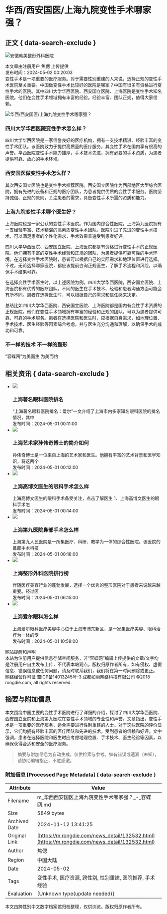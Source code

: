 # 华西/西安国医/上海九院变性手术哪家强？

## 正文 { data-search-exclude }


![安徽韩美整形外科医院](https://rongdie.oss-cn-hangzhou.aliyuncs.com/image/hos/300000036/1491529575安徽韩美整形外科医院.jpg)

本文章由注册用户 焦偲 上传提供  
发布时间：2024-05-02 00:20:03  
变性手术是一项重要的医疗服务。对于需要性别重建的人来说，选择正规的变性手术医院至关重要。中国做变性手术比较好的医院是哪家？中国有很多有资格进行变性手术的医院。其中四川大学华西医院、西安国立医院、上海医院是变性手术知名医院。他们在变性手术领域拥有丰富的经验。经验丰富、团队正规，值得大家信赖。

![华西/西安国医/上海九院变性手术哪家强？](https://rongdie.oss-cn-hangzhou.aliyuncs.com/image/news/1713872065.webp)

### 四川大学华西医院变性手术怎么样？

四川大学华西医院是一家信誉良好的医疗机构，拥有一支技术精湛、经验丰富的变性手术团队。该医院致力于提供高质量的医疗服务，其变性手术在国内享有很高的声誉。华西医院变性手术能力雄厚，手术技术先进，拥有必要的手术资质，为患者提供可靠、放心的手术环境。

### 西安国医做变性手术怎么样？

其次西安国立医院也是变性手术推荐医院。西安国立医院作为西部地区大型综合医院，拥有先进的设备和正规的医疗团队，为患者提供优质的变性手术服务。医院坚持诚信、正规的原则，关注患者的需求，具备变性手术所需的资质和能力。

### 上海九院变性手术哪个医生好？

上海医院也是一家公认的变性手术医院。作为国内综合性医院，上海第九医院拥有一支经验丰富、技术精湛的高素质变性手术团队。医院引进了先进的变性手术技术，可以满足患者的个性化需求，手术效果普遍受到患者好评。

四川大学华西医院、西安国立医院、上海医院都是有资格进行变性手术的正规医院。他们拥有丰富的变性手术经验和正规的团队，为患者提供可靠可靠的手术环境。在选择变性手术医院时，患者可以根据自己的实际需求和地理位置进行选择。不过，无论选择哪家医院，都应该提前咨询正规医生，了解手术流程和风险，以确保手术结果可靠。

在选择变性手术医生时，以上述医院为例。四川大学华西医院，西安国立医院、上海医院都有优秀的医疗团队。不同的医生在手术技术、经验和患者沟通方面可能会有所不同。患者在选择医生时，可以根据自己的需求和信任感来决定。

总结比如四川大学华西医院、西安国立医院、上海医院都是国内有变性手术资质的正规医院。他们在变性手术领域拥有丰富的经验和正规的团队，可以为患者提供可靠、可靠的手术服务。患者在选择医院和医生时，应根据自身需求，如地理位置、手术技术、医生经验等因素综合考虑，并与医生充分沟通和理解，以确保手术的成功和可靠。

### 不一样的技术 不一样的整形

“容蝶网”为美而生 为美而约

## 相关资讯 { data-search-exclude }

- ![](https://rongdie.oss-cn-hangzhou.aliyuncs.com/image/news/1701328251.png?x-oss-process=image/resize,m_fill,w_210,h_210)  
    ### 上海著名眼科医院排名  
    “上海著名眼科医院排名：爱尔”一文介绍了上海市内多家知名眼科医院的排名情况，其中  
    发布时间：2024-05-01 00:11:00  
- ![](https://rongdie.oss-cn-hangzhou.aliyuncs.com/image/news/1701328255.png?x-oss-process=image/resize,m_fill,w_210,h_210)  
    ### 上海艺术家孙伟奇博士的简介如何  
    孙伟奇博士是一位来自上海的艺术家和医生。他拥有丰富的艺术背景和医学知识，将这两个  
    发布时间：2024-05-01 00:12:00  
- ![](https://rongdie.oss-cn-hangzhou.aliyuncs.com/image/news/1701328269.png?x-oss-process=image/resize,m_fill,w_210,h_210)  
    ### 上海高博文医生的眼科手术怎么样  
    上海高博文医生的眼科手术备受关注，点击了解医生 1、上海高博文医生的眼科手术怎  
    发布时间：2024-05-01 00:14:00  
- ![](https://rongdie.oss-cn-hangzhou.aliyuncs.com/image/news/1701328308.png?x-oss-process=image/resize,m_fill,w_210,h_210)  
    ### 上海第九医院鼻部手术怎么样  
    上海第九人民医院是一所集医疗、科研、教学为一体的综合性医院。该医院的鼻部手术科技  
    发布时间：2024-05-01 00:18:00  
- ![](https://rongdie.oss-cn-hangzhou.aliyuncs.com/image/news/1702619776.png?x-oss-process=image/resize,m_fill,w_210,h_210)  
    ### 上海整形外科医院排行榜  
    伴随医疗美容行业的蓬勃发展，选择一个优秀的整形医院对于患者来说越来越重要。经过医  
    发布时间：2024-05-01 06:15:00  
- ![](https://rongdie.oss-cn-hangzhou.aliyuncs.com/image/news/1703232653.png?x-oss-process=image/resize,m_fill,w_210,h_210)  
    ### 上海爱尔眼科怎么样  
    上海爱尔眼科医疗美容中心位于上海市浦东新区，是一家集医疗美容、眼科治疗为一体的专  
    发布时间：2024-05-01 10:58:00  

网站提醒和声明  
本站为注册用户提供信息存储空间服务，非“容蝶网”编辑上传提供的文章/文字均是注册用户自主发布上传，不代表本站观点，版权归原作者所有，如有侵权、虚假信息、错误信息或任何问题，请及时联系我们，我们将在第一时间删除或更正。  
网络经营许可证 [蜀ICP备14013245号-3](https://beian.miit.gov.cn/) 成都如丽网络科技有限公司 ©2018 rongdie.com, all rights reserved.  
<!-- tcd_original_link https://m.rongdie.com/news_detail/132532.html -->
## 摘要与附加信息

<!-- tcd_abstract -->
本文围绕中国主要的变性手术医院进行了详细的介绍，探讨了四川大学华西医院、西安国立医院和上海第九医院在变性手术领域的专业性和声誉。文章指出，变性手术是一项重要的医疗服务，适合需要进行性别重建的人士。对于这些医院的评价显示，它们均拥有经验丰富的医疗团队和先进的技术，受到患者的信赖和好评。文中强调，患者在选择医院和医生时应考虑地理位置、手术技术、医生经验等因素，以确保获得合适和安全的医疗服务。
<!-- tcd_abstract_end -->

> 摘要与附加信息为自动生成，仅供检索与参考。如有错误或遗漏（未知），请协助编辑指正，不胜感激。

### 附加信息 [Processed Page Metadata] { data-search-exclude }

| Attribute       | Value                                  |
|-----------------|----------------------------------------|
| Filename        | m_华西西安国医上海九院变性手术哪家强？_-_容蝶网.md                             |
| Size            | 5849 bytes                           |
| Archived Date   | 2024-11-12 13:41:25                             |
| Original Link   | [https://m.rongdie.com/news_detail/132532.html](https://m.rongdie.com/news_detail/132532.html)                       |
| Author          | 焦偲                               |
| Region          | 中国大陆                               |
| Date            | 2024-05-02                                 |
| Tags            | 变性手术, 医疗资源, 跨性别, 性别重建, 医院推荐, 手术经验                                 |
| Evaluation            | [Unknown type(update needed)]                                 |
<!-- tcd_table_end -->

本文由跨性别中文数字档案馆归档整理，仅供浏览。版权归原作者所有。
